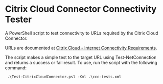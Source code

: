 # Citrix Cloud Connector Connectivity Tester
A PowerShell script to test connectivity to URLs required by the Citrix Cloud Connector.

URLs are documented at [Citrix Cloud - Internet Connectivity Requirements](http://docs.citrix.com/en-us/citrix-cloud/overview/requirements/internet-connectivity-requirements.html).

The script makes a simple test to the target URL using Test-NetConnection and returns a success or fail result. To use, run the script with the following command:

     .\Test-CitrixCloudConnector.ps1 -Xml .\ccc-tests.xml
